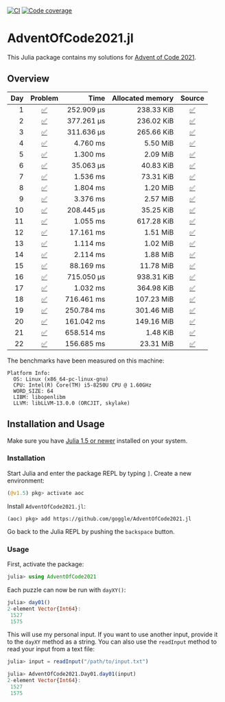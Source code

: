 [![CI](https://github.com/goggle/AdventOfCode2021.jl/workflows/CI/badge.svg)](https://github.com/goggle/AdventOfCode2021.jl/actions?query=workflow%3ACI+branch%3Amaster)
[![Code coverage](https://codecov.io/gh/goggle/AdventOfCode2021.jl/branch/master/graphs/badge.svg?branch=master)](https://codecov.io/github/goggle/AdventOfCode2021.jl?branch=master)

# AdventOfCode2021.jl

This Julia package contains my solutions for [Advent of Code 2021](https://adventofcode.com/2021/).

## Overview

| Day | Problem | Time | Allocated memory | Source |
|----:|:-------:|-----:|-----------------:|:------:|
| 1 | [:white_check_mark:](https://adventofcode.com/2021/day/1) | 252.909 μs | 238.33 KiB | [:white_check_mark:](https://github.com/goggle/AdventOfCode2021.jl/blob/master/src/day01.jl) |
| 2 | [:white_check_mark:](https://adventofcode.com/2021/day/2) | 377.261 μs | 236.02 KiB | [:white_check_mark:](https://github.com/goggle/AdventOfCode2021.jl/blob/master/src/day02.jl) |
| 3 | [:white_check_mark:](https://adventofcode.com/2021/day/3) | 311.636 μs | 265.66 KiB | [:white_check_mark:](https://github.com/goggle/AdventOfCode2021.jl/blob/master/src/day03.jl) |
| 4 | [:white_check_mark:](https://adventofcode.com/2021/day/4) | 4.760 ms | 5.50 MiB | [:white_check_mark:](https://github.com/goggle/AdventOfCode2021.jl/blob/master/src/day04.jl) |
| 5 | [:white_check_mark:](https://adventofcode.com/2021/day/5) | 1.300 ms | 2.09 MiB | [:white_check_mark:](https://github.com/goggle/AdventOfCode2021.jl/blob/master/src/day05.jl) |
| 6 | [:white_check_mark:](https://adventofcode.com/2021/day/6) | 35.063 μs | 40.83 KiB | [:white_check_mark:](https://github.com/goggle/AdventOfCode2021.jl/blob/master/src/day06.jl) |
| 7 | [:white_check_mark:](https://adventofcode.com/2021/day/7) | 1.536 ms | 73.31 KiB | [:white_check_mark:](https://github.com/goggle/AdventOfCode2021.jl/blob/master/src/day07.jl) |
| 8 | [:white_check_mark:](https://adventofcode.com/2021/day/8) | 1.804 ms | 1.20 MiB | [:white_check_mark:](https://github.com/goggle/AdventOfCode2021.jl/blob/master/src/day08.jl) |
| 9 | [:white_check_mark:](https://adventofcode.com/2021/day/9) | 3.376 ms | 2.57 MiB | [:white_check_mark:](https://github.com/goggle/AdventOfCode2021.jl/blob/master/src/day09.jl) |
| 10 | [:white_check_mark:](https://adventofcode.com/2021/day/10) | 208.445 μs | 35.25 KiB | [:white_check_mark:](https://github.com/goggle/AdventOfCode2021.jl/blob/master/src/day10.jl) |
| 11 | [:white_check_mark:](https://adventofcode.com/2021/day/11) | 1.055 ms | 617.28 KiB | [:white_check_mark:](https://github.com/goggle/AdventOfCode2021.jl/blob/master/src/day11.jl) |
| 12 | [:white_check_mark:](https://adventofcode.com/2021/day/12) | 17.161 ms | 1.51 MiB | [:white_check_mark:](https://github.com/goggle/AdventOfCode2021.jl/blob/master/src/day12.jl) |
| 13 | [:white_check_mark:](https://adventofcode.com/2021/day/13) | 1.114 ms | 1.02 MiB | [:white_check_mark:](https://github.com/goggle/AdventOfCode2021.jl/blob/master/src/day13.jl) |
| 14 | [:white_check_mark:](https://adventofcode.com/2021/day/14) | 2.114 ms | 1.88 MiB | [:white_check_mark:](https://github.com/goggle/AdventOfCode2021.jl/blob/master/src/day14.jl) |
| 15 | [:white_check_mark:](https://adventofcode.com/2021/day/15) | 88.169 ms | 11.78 MiB | [:white_check_mark:](https://github.com/goggle/AdventOfCode2021.jl/blob/master/src/day15.jl) |
| 16 | [:white_check_mark:](https://adventofcode.com/2021/day/16) | 715.050 μs | 938.31 KiB | [:white_check_mark:](https://github.com/goggle/AdventOfCode2021.jl/blob/master/src/day16.jl) |
| 17 | [:white_check_mark:](https://adventofcode.com/2021/day/17) | 1.032 ms | 364.98 KiB | [:white_check_mark:](https://github.com/goggle/AdventOfCode2021.jl/blob/master/src/day17.jl) |
| 18 | [:white_check_mark:](https://adventofcode.com/2021/day/18) | 716.461 ms | 107.23 MiB | [:white_check_mark:](https://github.com/goggle/AdventOfCode2021.jl/blob/master/src/day18.jl) |
| 19 | [:white_check_mark:](https://adventofcode.com/2021/day/19) | 250.784 ms | 301.46 MiB | [:white_check_mark:](https://github.com/goggle/AdventOfCode2021.jl/blob/master/src/day19.jl) |
| 20 | [:white_check_mark:](https://adventofcode.com/2021/day/20) | 161.042 ms | 149.16 MiB | [:white_check_mark:](https://github.com/goggle/AdventOfCode2021.jl/blob/master/src/day20.jl) |
| 21 | [:white_check_mark:](https://adventofcode.com/2021/day/21) | 658.514 ms | 1.48 KiB | [:white_check_mark:](https://github.com/goggle/AdventOfCode2021.jl/blob/master/src/day21.jl) |
| 22 | [:white_check_mark:](https://adventofcode.com/2021/day/22) | 156.685 ms | 23.31 MiB | [:white_check_mark:](https://github.com/goggle/AdventOfCode2021.jl/blob/master/src/day22.jl) |


The benchmarks have been measured on this machine:
```
Platform Info:
  OS: Linux (x86_64-pc-linux-gnu)
  CPU: Intel(R) Core(TM) i5-8250U CPU @ 1.60GHz
  WORD_SIZE: 64
  LIBM: libopenlibm
  LLVM: libLLVM-13.0.0 (ORCJIT, skylake)
```


## Installation and Usage

Make sure you have [Julia 1.5 or newer](https://julialang.org/downloads/)
installed on your system.


### Installation

Start Julia and enter the package REPL by typing `]`. Create a new
environment:
```julia
(@v1.5) pkg> activate aoc
```

Install `AdventOfCode2021.jl`:
```
(aoc) pkg> add https://github.com/goggle/AdventOfCode2021.jl
```

Go back to the Julia REPL by pushing the `backspace` button.


### Usage

First, activate the package:
```julia
julia> using AdventOfCode2021
```

Each puzzle can now be run with `dayXY()`:
```julia
julia> day01()
2-element Vector{Int64}:
 1527
 1575
```

This will use my personal input. If you want to use another input, provide it
to the `dayXY` method as a string. You can also use the `readInput` method
to read your input from a text file:
```julia
julia> input = readInput("/path/to/input.txt")

julia> AdventOfCode2021.Day01.day01(input)
2-element Vector{Int64}:
 1527
 1575
```
